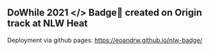 ## DoWhile 2021 </> Badge📛 created on Origin track at NLW Heat

Deployment via github pages: https://eoandrw.github.io/nlw-badge/
